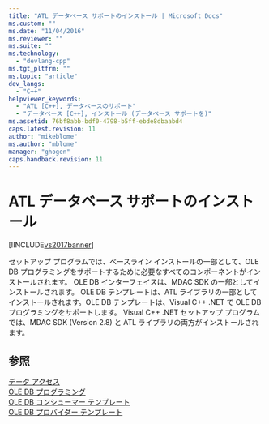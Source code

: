 ```yaml
---
title: "ATL データベース サポートのインストール | Microsoft Docs"
ms.custom: ""
ms.date: "11/04/2016"
ms.reviewer: ""
ms.suite: ""
ms.technology: 
  - "devlang-cpp"
ms.tgt_pltfrm: ""
ms.topic: "article"
dev_langs: 
  - "C++"
helpviewer_keywords: 
  - "ATL [C++], データベースのサポート"
  - "データベース [C++], インストール (データベース サポートを)"
ms.assetid: 76bf8abb-bdf0-4798-b5ff-ebde8dbaabd4
caps.latest.revision: 11
author: "mikeblome"
ms.author: "mblome"
manager: "ghogen"
caps.handback.revision: 11
---
```

# ATL データベース サポートのインストール
[!INCLUDE[vs2017banner](../assembler/inline/includes/vs2017banner.md)]

セットアップ プログラムでは、ベースライン インストールの一部として、OLE DB プログラミングをサポートするために必要なすべてのコンポーネントがインストールされます。  OLE DB インターフェイスは、MDAC SDK の一部としてインストールされます。  OLE DB テンプレートは、ATL ライブラリの一部としてインストールされます。OLE DB テンプレートは、Visual C\+\+ .NET で OLE DB プログラミングをサポートします。  Visual C\+\+ .NET セットアップ プログラムでは、MDAC SDK \(Version 2.8\) と ATL ライブラリの両方がインストールされます。  
  
## 参照  
 [データ アクセス](../Topic/Data%20Access%20in%20Visual%20C++.md)   
 [OLE DB プログラミング](../data/oledb/ole-db-programming.md)   
 [OLE DB コンシューマー テンプレート](../data/oledb/ole-db-consumer-templates-cpp.md)   
 [OLE DB プロバイダー テンプレート](../data/oledb/ole-db-provider-templates-cpp.md)